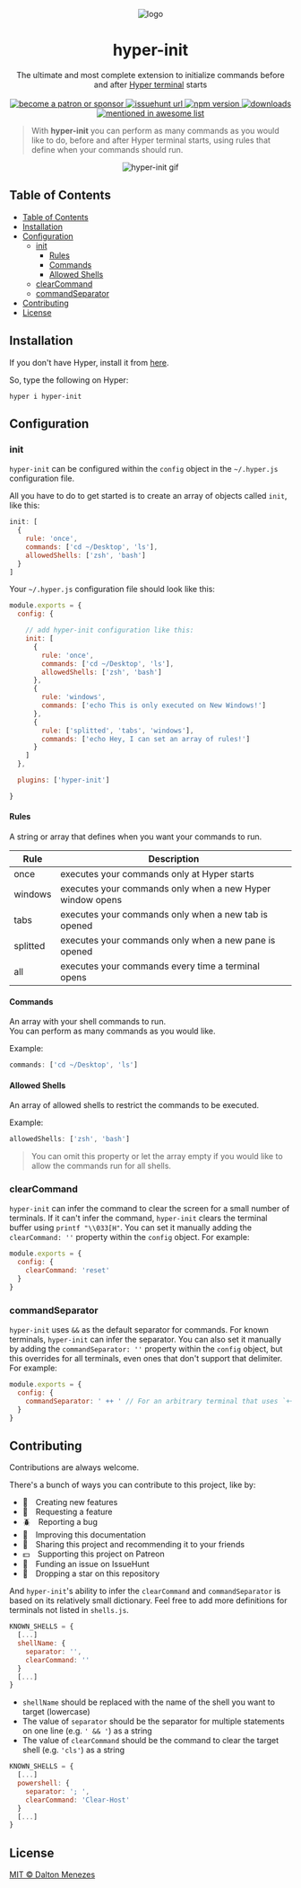 <p align="center"><img src="https://i.imgur.com/putnspY.png" alt="logo"/></p>

<h1 align="center">hyper-init</h1>

<p align="center">The ultimate and most complete extension to initialize commands before and after <a href="https://hyper.is/">Hyper terminal</a> starts
  <br/><br/>
  <!-- Patreon -->
  <a href="https://www.patreon.com/daltonmenezes">
    <img src="https://img.shields.io/badge/support%20on-patreon-orange.svg?style=for-the-badge&labelColor=1C1E26&color=00be44" alt="become a patron or sponsor" />
  </a>
  
   <!-- IssueHunt -->
  <a href="https://issuehunt.io/r/daltonmenezes/hyper-init">
    <img alt="issuehunt url" src="https://img.shields.io/badge/fund%20issues-issuehunt-1C1E26?style=for-the-badge&labelColor=1C1E26&color=00be44">
  </a>
  
  <!-- NPM Version -->
  <a href="https://www.npmjs.com/package/hyper-init">
    <img src="https://img.shields.io/npm/v/hyper-init.svg?style=for-the-badge&labelColor=1C1E26&color=00be44" alt="npm version"/>
  </a>
  
  <!-- NPM Downloads -->
  <a href="https://www.npmjs.com/package/hyper-init">
    <img src="https://img.shields.io/npm/dm/hyper-init.svg?label=Downloads&style=for-the-badge&labelColor=1C1E26&color=00be44" alt="downloads" />
  </a>
  
  <!-- Awesome -->
  <a href="https://github.com/bnb/awesome-hyper">
    <img src="https://img.shields.io/badge/mentioned%20in-awesome-orange.svg?style=for-the-badge&labelColor=1C1E26&color=00be44" alt="mentioned in awesome list"/>
  </a>
</p>

> With **hyper-init** you can perform as many commands as you would like to do, before and after Hyper terminal starts, using rules that define when your commands should run.

<p align="center"><img src="https://github.com/daltonmenezes/hyper-init/blob/master/img/hyper-init.gif?raw=true" alt="hyper-init gif"/></p>

## Table of Contents

- [Table of Contents](#table-of-contents)
- [Installation](#installation)
- [Configuration](#configuration)
  - [init](#init)
    - [Rules](#rules)
    - [Commands](#commands)
    - [Allowed Shells](#allowedShells)
  - [clearCommand](#clearcommand)
  - [commandSeparator](#commandseparator)
- [Contributing](#contributing)
- [License](#license)


## Installation

If you don't have Hyper, install it from [here](https://hyper.is/#installation).

So, type the following on Hyper:

```
hyper i hyper-init
```

## Configuration

### init

`hyper-init` can be configured within the `config` object in the `~/.hyper.js` configuration file.

All you have to do to get started is to create an array of objects called `init`, like this:

```js
init: [
  {
    rule: 'once',
    commands: ['cd ~/Desktop', 'ls'],
    allowedShells: ['zsh', 'bash']
  }
]
```

Your `~/.hyper.js` configuration file should look like this:
```js
module.exports = {
  config: {

    // add hyper-init configuration like this:
    init: [
      {
        rule: 'once',
        commands: ['cd ~/Desktop', 'ls'],
        allowedShells: ['zsh', 'bash']
      },
      {
        rule: 'windows',
        commands: ['echo This is only executed on New Windows!']
      },
      {
        rule: ['splitted', 'tabs', 'windows'],
        commands: ['echo Hey, I can set an array of rules!']
      }
    ]
  },

  plugins: ['hyper-init']

}
```

#### Rules
A string or array that defines when you want your commands to run.

 Rule | Description
 --- | ---
 once | executes your commands only at Hyper starts
 windows | executes your commands only when a new Hyper window opens
 tabs | executes your commands only when a new tab is opened
 splitted | executes your commands only when a new pane is opened
 all | executes your commands every time a terminal opens

#### Commands
An array with your shell commands to run.<br/>
You can perform as many commands as you would like.

Example:
```js
commands: ['cd ~/Desktop', 'ls']
```

#### Allowed Shells
An array of allowed shells to restrict the commands to be executed.

Example:
```js
allowedShells: ['zsh', 'bash']
```
> You can omit this property or let the array empty if you would like to allow the commands run for all shells.

### clearCommand

`hyper-init` can infer the command to clear the screen for a small number of terminals.
If it can't infer the command, `hyper-init` clears the terminal buffer using `printf "\\033[H"`.
You can set it manually adding the `clearCommand: ''` property within the `config` object.
For example:

```js
module.exports = {
  config: {
    clearCommand: 'reset'
  }
}
```

### commandSeparator

`hyper-init` uses ` && ` as the default separator for commands.
For known terminals, `hyper-init` can infer the separator.
You can also set it manually by adding the `commandSeparator: ''` property within the `config` object,
but this overrides for all terminals, even ones that don't support that delimiter.
For example:

```js
module.exports = {
  config: {
    commandSeparator: ' ++ ' // For an arbitrary terminal that uses `++`
  }
}
```

## Contributing

Contributions are always welcome.

There's a bunch of ways you can contribute to this project, like by:
- :electric_plug: Creating new features
- :wave: Requesting a feature
- :beetle: Reporting a bug
- :page_facing_up: Improving this documentation
- :rotating_light: Sharing this project and recommending it to your friends
- :dollar: Supporting this project on Patreon
- :bug: Funding an issue on IssueHunt
- :star2: Dropping a star on this repository

And `hyper-init`'s ability to infer the `clearCommand` and `commandSeparator` is based on its relatively small dictionary.
Feel free to add more definitions for terminals not listed in `shells.js`.

```js
KNOWN_SHELLS = {
  [...]
  shellName: {
    separator: '',
    clearCommand: ''
  }
  [...]
}
```

- `shellName` should be replaced with the name of the shell you want to target (lowercase)
- The value of `separator` should be the separator for multiple statements on one line (e.g. `' && '`) as a string
- The value of `clearCommand` should be the command to clear the target shell (e.g. `'cls'`) as a string

```js
KNOWN_SHELLS = {
  [...]
  powershell: {
    separator: '; ',
    clearCommand: 'Clear-Host'
  }
  [...]
}
```

## License
[MIT © Dalton Menezes](https://github.com/daltonmenezes/hyper-init/blob/master/LICENSE)
